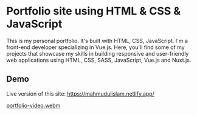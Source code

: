 # Portfolio site using HTML & CSS & JavaScript
This is my personal portfolio. It's built with HTML, CSS, JavaScript. I'm a front-end developer specializing in Vue.js. Here, you'll find some of my projects that showcase my skills in building responsive and user-friendly web applications using HTML, CSS, SASS, JavaScript, Vue.js and Nuxt.js.
## Demo
Live version of this site: https://mahmudulislam.netlify.app/

[portfolio-video.webm](https://user-images.githubusercontent.com/97284604/229706475-59814338-e273-4136-9901-e4e69945bef7.webm)
